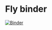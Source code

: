 # Fly binder
[![Binder](http://mybinder.org/badge.svg)](http://mybinder.org/repo/SylvainCorlay/fly-binder)
